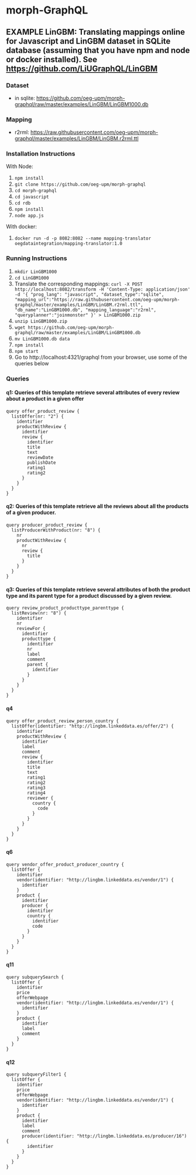 # morph-GraphQL

## EXAMPLE LinGBM: Translating mappings online for Javascript and LinGBM dataset in SQLite database (assuming that you have npm and node or docker installed). See https://github.com/LiUGraphQL/LinGBM

### Dataset
- in sqlite: https://github.com/oeg-upm/morph-graphql/raw/master/examples/LinGBM/LinGBM1000.db

### Mapping
- r2rml: https://raw.githubusercontent.com/oeg-upm/morph-graphql/master/examples/LinGBM/LinGBM.r2rml.ttl

### Installation Instructions
With Node:
1. ```npm install```
2. ```git clone https://github.com/oeg-upm/morph-graphql```
3. ```cd morph-graphql```
4. ```cd javascript```
5. ```cd rdb```
6. ```npm install```
7. ```node app.js```

With docker:
1. ```docker run -d -p 8082:8082 --name mapping-translator oegdataintegration/mapping-translator:1.0```

### Running Instructions
1. ```mkdir LinGBM1000```
2. ```cd LinGBM1000```
3. Translate the corresponding mappings: 
   ```curl -X POST http://localhost:8082/transform -H 'Content-Type: application/json' -d '{ "prog_lang": "javascript", "dataset_type":"sqlite", "mapping_url":"https://raw.githubusercontent.com/oeg-upm/morph-graphql/master/examples/LinGBM/LinGBM.r2rml.ttl", "db_name":"LinGBM1000.db", "mapping_language":"r2rml", "queryplanner":"joinmonster" }' > LinGBM1000.zip```
4. ```unzip LinGBM1000.zip```
5. ```wget https://github.com/oeg-upm/morph-graphql/raw/master/examples/LinGBM/LinGBM1000.db```
6. ```mv LinGBM1000.db data```
7. ```npm install```
8. ```npm start```
9. Go to http://localhost:4321/graphql from your browser, use some of the queries below

### Queries

#### q1: Queries of this template retrieve several attributes of every review about a product in a given offer
```
query offer_product_review {
  listOffer(nr: "2") {
    identifier
    productWithReview {
      identifier
      review {
        identifier
        title
        text
        reviewDate
        publishDate
        rating1
        rating2
      }
    }
  }
}
```

#### q2: Queries of this template retrieve all the reviews about all the products of a given producer.

```
query producer_product_review {
  listProducerWithProduct(nr: "8") {
    nr
    productWithReview {
      nr
      review {
        title
      }
    }
  }
}
```


#### q3: Queries of this template retrieve several attributes of both the product type and its parent type for a product discussed by a given review.


```
query review_product_producttype_parenttype {
  listReview(nr: "8") {
    identifier
    nr
    reviewFor {
      identifier
      producttype {
        identifier
        nr
        label
        comment
        parent {
          identifier
        }
      }
    }
  }
}
```


#### q4
```
query offer_product_review_person_country {
  listOffer(identifier: "http://lingbm.linkeddata.es/offer/2") {
    identifier
    productWithReview {
      identifier
      label
      comment
      review {
        identifier
        title
        text
        rating1
        rating2
        rating3
        rating4
        reviewer {
          country {
            code
          }
        }
      }
    }
  }
}
```

#### q6
```
query vendor_offer_product_producer_country {
  listOffer {
    identifier
    vendor(identifier: "http://lingbm.linkeddata.es/vendor/1") {
      identifier
    }
    product {
      identifier
      producer {
        identifier
        country {
          identifier
          code
        }
      }
    }
  }
}
```

#### q11
```
query subquerySearch {
  listOffer {
    identifier
    price
    offerWebpage
    vendor(identifier: "http://lingbm.linkeddata.es/vendor/1") {
      identifier
    }
    product {
      identifier
      label
      comment
    }
  }
}
```


#### q12
```
query subqueryFilter1 {
  listOffer {
    identifier
    price
    offerWebpage
    vendor(identifier: "http://lingbm.linkeddata.es/vendor/1") {
      identifier
    }
    product {
      identifier
      label
      comment
      producer(identifier: "http://lingbm.linkeddata.es/producer/16") {
        identifier
      }
    }
  }
}
```
